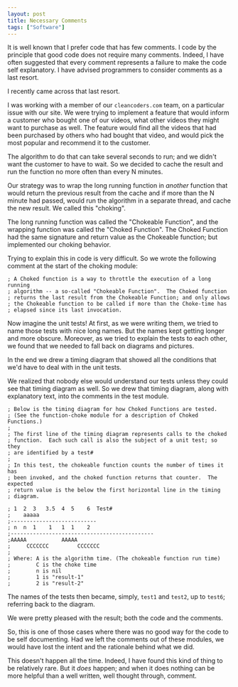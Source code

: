 ```yaml
---
layout: post
title: Necessary Comments
tags: ["Software"]
---
```

It is well known that I prefer code that has few comments.  I code by the principle that good code does not require many comments.  Indeed, I have often suggested that every comment represents a failure to make the code self explanatory.  I have advised programmers to consider comments as a last resort.

I recently came across that last resort.  

I was working with a member of our `cleancoders.com` team, on a particular issue with our site.  We were trying to implement a feature that would inform a customer who bought one of our videos, what other videos they might want to purchase as well.  The feature would find all the videos that had been purchased by others who had bought that video, and would pick the most popular and recommend it to the customer.

The algorithm to do that can take several seconds to run; and we didn't want the customer to have to wait.  So we decided to cache the result and run the function no more often than every N minutes.  

Our strategy was to wrap the long running function in _another_ function that would return the previous result from the cache and if more than the N minute had passed, would run the algorithm in a separate thread, and cache the new result.  We called this "choking".

The long running function was called the "Chokeable Function", and the wrapping function was called the "Choked Function".  The Choked Function had the same signature and return value as the Chokeable function; but implemented our choking behavior.

Trying to explain this in code is very difficult.  So we wrote the following comment at the start of the choking module:

	; A Choked function is a way to throttle the execution of a long running
	; algorithm -- a so-called "Chokeable Function".  The Choked function
	; returns the last result from the Chokeable Function; and only allows
	; the Chokeable function to be called if more than the Choke-time has 
	; elapsed since its last invocation.
	
Now imagine the unit tests!  At first, as we were writing them, we tried to name those tests with nice long names.  But the names kept getting longer and more obscure.  Moreover, as we tried to explain the tests to each other, we found that we needed to fall back on diagrams and pictures.  

In the end we drew a timing diagram that showed all the conditions that we'd have to deal with in the unit tests. 

We realized that nobody else would understand our tests unless they could see that timing diagram as well.  So we drew that timing diagram, along with explanatory text, into the comments in the test module.  

	; Below is the timing diagram for how Choked Functions are tested.
	; (See the function-choke module for a description of Choked Functions.)
	;
	; The first line of the timing diagram represents calls to the choked
	; function.  Each such call is also the subject of a unit test; so they
	; are identified by a test#
	;
	; In this test, the chokeable function counts the number of times it has
	; been invoked, and the choked function returns that counter.  The expected
	; return value is the below the first horizontal line in the timing
	; diagram.

	; 1  2  3   3.5  4  5    6  Test#
	;    aaaaa
	;---------------------------
	; n  n  1    1   1  1    2
	;---------------------------------------------
	;AAAAA           AAAAA
	;     CCCCCCC         CCCCCCC
	;
	; Where: A is the algorithm time. (The chokeable function run time)
	;        C is the choke time
	;        n is nil
	;        1 is "result-1"
	;        2 is "result-2"
	
The names of the tests then became, simply, `test1` and `test2`, up to `test6`; referring back to the diagram.  

We were pretty pleased with the result; both the code and the comments. 

So, this is one of those cases where there was no good way for the code to be self documenting.  Had we left the comments out of these modules, we would have lost the intent and the rationale behind what we did.  

This doesn't happen all the time.  Indeed, I have found this kind of thing to be relatively rare.  But it _does_ happen; and when it does nothing can be more helpful than a well written, well thought through, comment.




